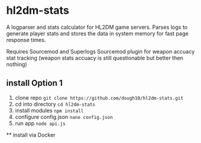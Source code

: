 # hl2dm-stats

A logparser and stats calculator for HL2DM game servers. Parses logs to generate player stats and stores the data in system memory for fast page response times. 

Requires Sourcemod and Superlogs Sourcemod plugin for weapon accuacy stat tracking (weapon stats accuacy is still questionable but better then nothing)

## install Option 1

1. clone repo `git clone https://github.com/dough10/hl2dm-stats.git`
2. cd into directory `cd hl2dm-stats`
3. install modules `npm install`
4. configure config.json `nano config.json`
5. run app `node api.js`


** install via Docker

